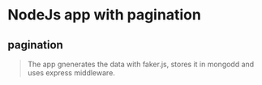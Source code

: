 # NodeJs app with pagination

## pagination 

> The app gnenerates the data with faker.js, stores it in mongodd and uses express middleware.